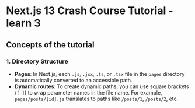# Next.js 13 Crash Course Tutorial - learn 3

## Concepts of the tutorial

### 1. Directory Structure

- **Pages**: In Next.js, each `.js`, `.jsx`, `.ts`, or `.tsx` file in the `pages` directory is automatically converted to an accessible path.
- **Dynamic routes**: To create dynamic paths, you can use square brackets (`[ ]`) to wrap parameter names in the file name. For example, `pages/posts/[id].js` translates to paths like `/posts/1`, `/posts/2`, etc.
